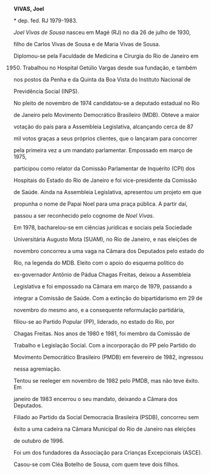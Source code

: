 **VIVAS, Joel**



\* dep. fed. RJ 1979-1983.



*Joel Vivas de Sousa* nasceu em Magé (RJ) no dia 26 de julho de 1930,

filho de Carlos Vivas de Sousa e de Maria Vivas de Sousa.



Diplomou-se pela Faculdade de Medicina e Cirurgia do Rio de Janeiro em

1950. Trabalhou no Hospital Getúlio Vargas desde sua fundação, e também

nos postos da Penha e da Quinta da Boa Vista do Instituto Nacional de

Previdência Social (INPS).



No pleito de novembro de 1974 candidatou-se a deputado estadual no Rio

de Janeiro pelo Movimento Democrático Brasileiro (MDB). Obteve a maior

votação do país para a Assembleia Legislativa, alcançando cerca de 87

mil votos graças a seus próprios clientes, que o lançaram para concorrer

pela primeira vez a um mandato parlamentar. Empossado em março de 1975,

participou como relator da Comissão Parlamentar de Inquérito (CPI) dos

Hospitais do Estado do Rio de Janeiro e foi vice-presidente da Comissão

de Saúde. Ainda na Assembleia Legislativa, apresentou um projeto em que

propunha o nome de Papai Noel para uma praça pública. A partir daí,

passou a ser reconhecido pelo cognome de *Noel Vivas*.



Em 1978, bacharelou-se em ciências jurídicas e sociais pela Sociedade

Universitária Augusto Mota (SUAM), no Rio de Janeiro, e nas eleições de

novembro concorreu a uma vaga na Câmara dos Deputados pelo estado do

Rio, na legenda do MDB. Eleito com o apoio do esquema político do

ex-governador Antônio de Pádua Chagas Freitas, deixou a Assembleia

Legislativa e foi empossado na Câmara em março de 1979, passando a

integrar a Comissão de Saúde. Com a extinção do bipartidarismo em 29 de

novembro do mesmo ano, e a consequente reformulação partidária,

filiou-se ao Partido Popular (PP), liderado, no estado do Rio, por

Chagas Freitas. Nos anos de 1980 e 1981, foi membro da Comissão de

Trabalho e Legislação Social. Com a incorporação do PP pelo Partido do

Movimento Democrático Brasileiro (PMDB) em fevereiro de 1982, ingressou

nessa agremiação.



Tentou se reeleger em novembro de 1982 pelo PMDB, mas não teve êxito. Em

janeiro de 1983 encerrou o seu mandato, deixando a Câmara dos Deputados.

Filiado ao Partido da Social Democracia Brasileira (PSDB), concorreu sem

êxito a uma cadeira na Câmara Municipal do Rio de Janeiro nas eleições

de outubro de 1996.



Foi um dos fundadores da Associação para Crianças Excepcionais (ASCE).



Casou-se com Cléa Botelho de Sousa, com quem teve dois filhos.



